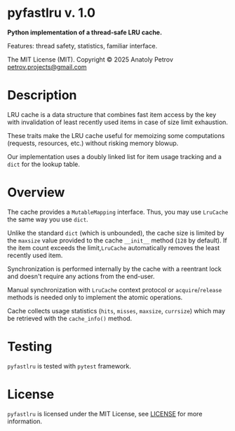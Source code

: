 # pyfastlru v. 1.0

**Python implementation of a thread-safe LRU cache.**

Features: thread safety, statistics, familiar interface.

The MIT License (MIT). Copyright © 2025 Anatoly Petrov <petrov.projects@gmail.com>

# Description

LRU cache is a data structure that combines fast item access by the key with 
invalidation of least recently used items in case of size limit exhaustion.

These traits make the LRU cache useful for memoizing some computations 
(requests, resources, etc.) without risking memory blowup.

Our implementation uses a doubly linked list for item usage tracking and a `dict` 
for the lookup table.

# Overview

The cache provides a `MutableMapping` interface. Thus, you may use `LruCache` 
the same way you use `dict`. 

Unlike the standard `dict` (which is unbounded), the cache size is limited 
by the `maxsize` value provided to the cache `__init__` method (`128` by default). 
If the item count exceeds the limit,`LruCache` automatically removes the least recently used item.

Synchronization is performed internally by the cache with a reentrant lock and doesn't require
any actions from the end-user.

Manual synchronization with `LruCache` context protocol or `acquire`/`release` methods 
is needed only to implement the atomic operations.

Cache collects usage statistics (`hits`, `misses`, `maxsize`, `currsize`) 
which may be retrieved with the `cache_info()` method.

# Testing

`pyfastlru` is tested with `pytest` framework.

# License

`pyfastlru` is licensed under the MIT License, see [LICENSE](LICENSE) for more information.
